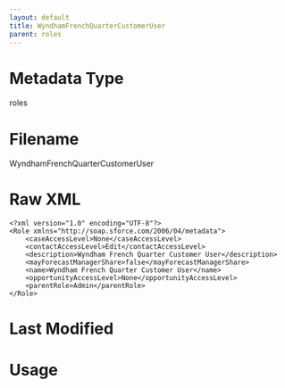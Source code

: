 ```yaml
---
layout: default
title: WyndhamFrenchQuarterCustomerUser
parent: roles
---
```

# Metadata Type
roles


# Filename 
WyndhamFrenchQuarterCustomerUser


# Raw XML
```
<?xml version="1.0" encoding="UTF-8"?>
<Role xmlns="http://soap.sforce.com/2006/04/metadata">
    <caseAccessLevel>None</caseAccessLevel>
    <contactAccessLevel>Edit</contactAccessLevel>
    <description>Wyndham French Quarter Customer User</description>
    <mayForecastManagerShare>false</mayForecastManagerShare>
    <name>Wyndham French Quarter Customer User</name>
    <opportunityAccessLevel>None</opportunityAccessLevel>
    <parentRole>Admin</parentRole>
</Role>
```


# Last Modified


# Usage
